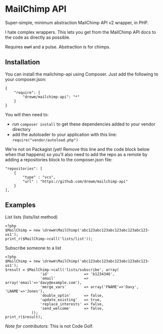 MailChimp API
=============

Super-simple, minimum abstraction MailChimp API v2 wrapper, in PHP.

I hate complex wrappers. This lets you get from the MailChimp API docs to the code as directly as possible.

Requires <del>curl</del> and a pulse. Abstraction is for chimps.

Installation
------------

You can install the mailchimp-api using Composer.  Just add the following to your composer.json:

    {
        "require": {
            "drewm/mailchimp-api": "*"
        }
    }

You will then need to:
* run ``composer install`` to get these dependencies added to your vendor directory
* add the autoloader to your application with this line: ``require("vendor/autoload.php")``

We're not on Packagist (yet! Remove this line and the code block below when that happens) so you'll also need to add the repo as a remote by adding a repositories block to the composer.json file:

    "repositories": [
        {
            "type" : "vcs",
            "url" : "https://github.com/drewm/mailchimp-api"
        }   
    ],


Examples
--------

List lists (lists/list method)

	<?php
	$MailChimp = new \drewm\MailChimp('abc123abc123abc123abc123abc123-us1');
	print_r($MailChimp->call('lists/list'));

Subscribe someone to a list

	<?php
	$MailChimp = new \drewm\MailChimp('abc123abc123abc123abc123abc123-us1');
	$result = $MailChimp->call('lists/subscribe', array(
					'id'                => 'b1234346',
					'email'             => array('email'=>'davy@example.com'),
					'merge_vars'        => array('FNAME'=>'Davy', 'LNAME'=>'Jones'),
					'double_optin'      => false,
					'update_existing'   => true,
					'replace_interests' => false,
					'send_welcome'      => false,
				));
	print_r($result);


*Note for contributors:* This is not Code Golf.
